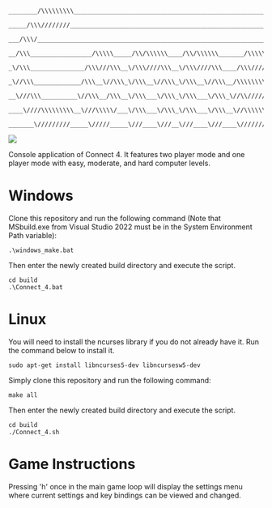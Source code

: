 ```
________/\\\\\\\\\___________________________________________________________________________________________________________/\\\____        
 _____/\\\////////__________________________________________________________________________________________________________/\\\\\____       
  ___/\\\/______________________________________________________________________________________/\\\_______________________/\\\/\\\____      
   __/\\\_________________/\\\\\_____/\\/\\\\\\____/\\/\\\\\\_______/\\\\\\\\______/\\\\\\\\__/\\\\\\\\\\\________________/\\\/\/\\\____     
    _\/\\\_______________/\\\///\\\__\/\\\////\\\__\/\\\////\\\____/\\\/////\\\___/\\\//////__\////\\\////_______________/\\\/__\/\\\____    
     _\//\\\_____________/\\\__\//\\\_\/\\\__\//\\\_\/\\\__\//\\\__/\\\\\\\\\\\___/\\\____________\/\\\_________________/\\\\\\\\\\\\\\\\_   
      __\///\\\__________\//\\\__/\\\__\/\\\___\/\\\_\/\\\___\/\\\_\//\\///////___\//\\\___________\/\\\_/\\____________\///////////\\\//__  
       ____\////\\\\\\\\\__\///\\\\\/___\/\\\___\/\\\_\/\\\___\/\\\__\//\\\\\\\\\\__\///\\\\\\\\____\//\\\\\_______________________\/\\\____ 
        _______\/////////_____\/////_____\///____\///__\///____\///____\//////////_____\////////______\/////________________________\///_____
```

<a href="https://github.com/tjunruh/Connect_4/actions/workflows/pipeline.yml"><img src="https://img.shields.io/github/actions/workflow/status/tjunruh/Connect_4/pipeline.yml?label=build&branch=main"></a>

Console application of Connect 4. It features two player mode and one player mode with easy, moderate, and hard computer levels.

# Windows

Clone this repository and run the following command (Note that MSbuild.exe from Visual Studio 2022 must be in the System Environment Path variable):

```shell
.\windows_make.bat
```

Then enter the newly created build directory and execute the script.

```shell
cd build
.\Connect_4.bat
```


# Linux

You will need to install the ncurses library if you do not already have it. Run the command below to install it.

```shell
sudo apt-get install libncurses5-dev libncursesw5-dev
```

Simply clone this repository and run the following command:

```shell
make all
```

Then enter the newly created build directory and execute the script.

```shell
cd build
./Connect_4.sh
```

# Game Instructions

Pressing 'h' once in the main game loop will display the settings menu where current settings and key bindings can be viewed and changed.
